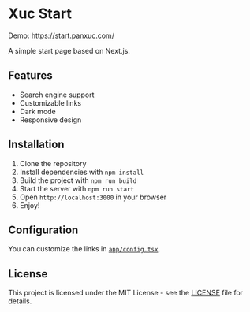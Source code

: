 # Xuc Start

Demo: https://start.panxuc.com/

A simple start page based on Next.js.

## Features

- Search engine support
- Customizable links
- Dark mode
- Responsive design

## Installation

1. Clone the repository
2. Install dependencies with `npm install`
3. Build the project with `npm run build`
4. Start the server with `npm run start`
5. Open `http://localhost:3000` in your browser
6. Enjoy!

## Configuration

You can customize the links in [`app/config.tsx`](app/config.tsx).

## License

This project is licensed under the MIT License - see the [LICENSE](LICENSE) file for details.
